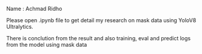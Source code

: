 Name : Achmad Ridho

Please open .ipynb file to get detail my research on mask data using YoloV8 Ultralytics.

There is conclution from the result and also training, eval and predict logs from the model using mask data
